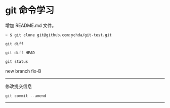 # git 命令学习
增加 README.md 文件。

`~ $ git clone git@github.com:ychda/git-test.git`

`git diff`

`git diff HEAD`

`git status`

new branch fix-B

----

修改提交信息

`git commit --amend`

----


